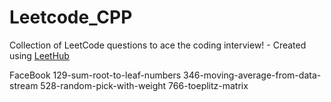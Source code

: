 # Leetcode_CPP
Collection of LeetCode questions to ace the coding interview! - Created using [LeetHub](https://github.com/QasimWani/LeetHub)

FaceBook
129-sum-root-to-leaf-numbers
346-moving-average-from-data-stream
528-random-pick-with-weight
766-toeplitz-matrix
